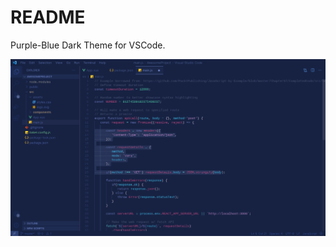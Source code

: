 # README
Purple-Blue Dark Theme for VSCode.

![](https://github.com/bakrimoharram/shades-of-blue/raw/master/assets/preview.jpeg)
